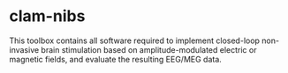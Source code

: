 # clam-nibs
This toolbox contains all software required to implement closed-loop non-invasive brain stimulation based on amplitude-modulated electric or magnetic fields, and evaluate the resulting EEG/MEG data.
